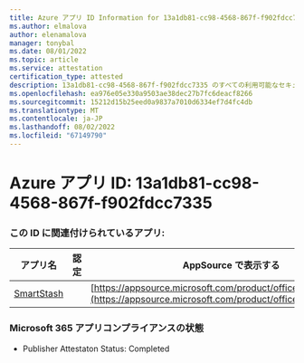 ```yaml
---
title: Azure アプリ ID Information for 13a1db81-cc98-4568-867f-f902fdcc7335
ms.author: elmalova
author: elenamalova
manager: tonybal
ms.date: 08/01/2022
ms.topic: article
ms.service: attestation
certification_type: attested
description: 13a1db81-cc98-4568-867f-f902fdcc7335 のすべての利用可能なセキュリティとコンプライアンス情報。
ms.openlocfilehash: ea976e05e330a9503ae38dec27b7fc6deacf8266
ms.sourcegitcommit: 15212d15b25eed0a9837a7010d6334ef7d4fc4db
ms.translationtype: MT
ms.contentlocale: ja-JP
ms.lasthandoff: 08/02/2022
ms.locfileid: "67149790"
---
```

# <a name="azure-app-id-13a1db81-cc98-4568-867f-f902fdcc7335"></a>Azure アプリ ID: 13a1db81-cc98-4568-867f-f902fdcc7335


### <a name="apps-associated-with-this-id"></a>この ID に関連付けられているアプリ:
| **アプリ名** | **認定** | **AppSource で表示する** |
|--------------|---------------|-----------------------|
| [SmartStash](../forward/WA200004223.md) |  | [https://appsource.microsoft.com/product/office/WA200004223](https://appsource.microsoft.com/product/office/WA200004223) |

### <a name="microsoft-365-app-compliance-status"></a>Microsoft 365 アプリコンプライアンスの状態
- Publisher Attestaton Status: Completed
